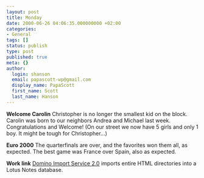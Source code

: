 ```yaml
---
layout: post
title: Monday
date: 2000-06-26 04:06:35.000000000 +02:00
categories:
- General
tags: []
status: publish
type: post
published: true
meta: {}
author:
  login: shanson
  email: papascott-wp@gmail.com
  display_name: PapaScott
  first_name: Scott
  last_name: Hanson
---
```

<p><b>Welcome Carolin</b> Christopher is no longer the smallest kid on the block. Carolin was born to our neighbors Andrea and Michael last week. Congratulations and Welcome! (On our street we now have 5 girls and only 1 boy. It might be tough for Christopher...)</p>
<p><b>Euro 2000</b> The quarterfinals are over, and the favorites won them all, as expected. The best game was France over Spain, also as expected.</p>
<p><b>Work link</b> <a href="http://notes.net/today.nsf/lookup/dis">Domino Import Service 2.0</a> imports entire HTML directories into a Lotus Notes database.</p>
